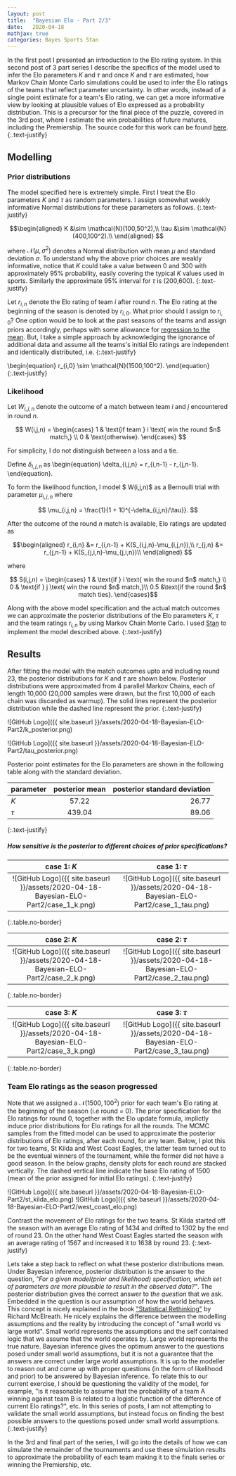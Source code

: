 ```yaml
---
layout: post
title:  "Bayesian Elo - Part 2/3"
date:   2020-04-18
mathjax: true
categories: Bayes Sports Stan
---
```


In the first post I presented an introduction to the Elo rating system.
In this second post of 3 part series I describe the specifics of the model used to infer the Elo parameters $K$ and $\tau$ and once $K$ and $\tau$ are estimated, how Markov Chain Monte Carlo simulations could be used to infer the Elo ratings of the teams that reflect parameter uncertainty. In other words, instead of a single point estimate for a team's Elo rating, we can get a more informative view by looking at plausible values of Elo expressed as a probability distribution. This is a precursor for the final piece of the puzzle, covered in the 3rd post, where I estimate the win probabilities of future matures, including the Premiership.
The source code for this work can be found [here](https://github.com/sachinthak/afl_prediction).
{:.text-justify}

## Modelling


### Prior distributions

The model specified here is extremely simple. First I treat the Elo parameters $K$ and $\tau$ as random parameters. I assign somewhat weekly informative Normal distributions for these parameters as follows.
{:.text-justify}

$$\begin{aligned}
K &\sim \mathcal{N}(100,50^2),\\
\tau &\sim \mathcal{N}(400,100^2).\\
\end{aligned}
$$

where $\mathcal{N}(\mu,\sigma^2)$ denotes a Normal distribution with mean $\mu$ and standard deviation $\sigma$.  To understand why the above prior choices are weakly informative, notice that $K$ could take a value between 0 and 300 with approximately 95% probability, easily covering the typical $K$ values used in sports. Similarly the approximate 95% interval for $\tau$ is (200,600).
{:.text-justify}

Let $r_{i,n}$ denote the Elo rating of team $i$ after round $n$. The Elo rating at the beginning of the season is denoted by $r_{i,0}$. What prior should I assign to $r_{i,0}$? One option would be to look at the past seasons of the teams and assign priors accordingly, perhaps with some allowance for [regression to the mean](https://en.wikipedia.org/wiki/Regression_toward_the_mean). But, I take a simple approach by acknowledging the ignorance of additional data and assume all the teams's initial Elo ratings are independent and identically distributed, i.e.
{:.text-justify}

\begin{equation}
  r_{i,0} \sim \mathcal{N}(1500,100^2).
\end{equation}
{:.text-justify}

### Likelihood

Let $W_{i,j,n}$ denote the outcome of a match between team $i$ and $j$ encountered in round $n$.

$$
 W(i,j,n) =
  \begin{cases}
   1 & \text{if team } i \text{ win the round $n$ match,} \\
   0       & \text{otherwise}.
  \end{cases}
$$

For simplicity, I do not distinguish between a loss and a tie.

Define $\delta_{i,j,n}$ as
\begin{equation}
\delta_{i,j,n} = r_{i,n-1} - r_{j,n-1}.
\end{equation}.

To form the likelihood function, I model $ W(i,j,n)$ as a Bernoulli trial with parameter $\mu_{i,j,n}$ where

$$
\mu_{i,j,n} = \frac{1}{1 + 10^{-\delta_{i,j,n}/\tau}}.
$$

After the outcome of the round $n$ match is available, Elo ratings are updated as

$$\begin{aligned}
  r_{i,n} &= r_{i,n-1} + K(S_{i,j,n}-\mu_{i,j,n}),\\
  r_{j,n} &= r_{j,n-1} + K(S_{j,i,n}-\mu_{j,i,n})\\
\end{aligned}
$$

where

$$
 S(i,j,n) =
  \begin{cases}
   1 & \text{if } i \text{ win the round $n$ match,} \\
   0       & \text{if } j  \text{  win the round $n$ match,}\\
   0.5 &\text{if the round $n$ match ties}.
  \end{cases}$$

Along with the above model specification and the actual match outcomes we can approximate the posterior distributions of the Elo parameters $K$, $\tau$ and the team ratings $r_{i,n}$ by using Markov Chain Monte Carlo. I used [Stan](https://mc-stan.org) to implement the model described above.
{:.text-justify}

## Results

After fitting the model with the match outcomes upto and including round 23, the posterior distributions for $K$ and $\tau$ are shown below. Posterior distributions were approximated from 4 parallel Markov Chains, each of length 10,000 (20,000 samples were drawn, but the first 10,000 of each chain was discarded as warmup).
The solid lines represent the posterior distribution while the dashed line represent the prior.
{:.text-justify}

![GitHub Logo]({{ site.baseurl }}/assets/2020-04-18-Bayesian-ELO-Part2/k_posterior.png)

![GitHub Logo]({{ site.baseurl }}/assets/2020-04-18-Bayesian-ELO-Part2/tau_posterior.png)

Posterior point estimates for the Elo parameters are shown in the following table along with the standard deviation.

|  parameter     | posterior mean           | posterior standard deviation  |
| ------------- |:-------------:| -----:|
| $K$      | 57.22 | 26.77 |
| $\tau$      | 439.04      |   89.06 |
{:.text-justify}

##### How sensitive is the posterior to different choices of prior specifications?



case 1: $K$       | case 1: $\tau$           
:-------------:|:-------------:
![GitHub Logo]({{ site.baseurl }}/assets/2020-04-18-Bayesian-ELO-Part2/case_1_k.png)|![GitHub Logo]({{ site.baseurl }}/assets/2020-04-18-Bayesian-ELO-Part2/case_1_tau.png)
{:.table.no-border}


case 2: $K$       | case 2: $\tau$           
:-------------:|:-------------:
![GitHub Logo]({{ site.baseurl }}/assets/2020-04-18-Bayesian-ELO-Part2/case_2_k.png)|![GitHub Logo]({{ site.baseurl }}/assets/2020-04-18-Bayesian-ELO-Part2/case_2_tau.png)
{:.table.no-border}

case 3: $K$       | case 3: $\tau$           
:-------------:|:-------------:
![GitHub Logo]({{ site.baseurl }}/assets/2020-04-18-Bayesian-ELO-Part2/case_3_k.png)|![GitHub Logo]({{ site.baseurl }}/assets/2020-04-18-Bayesian-ELO-Part2/case_3_tau.png)
{:.table.no-border}


### Team Elo ratings as the season progressed

Note that we assigned a $\mathcal{N}(1500,100^2)$ prior for each team's Elo rating at the beginning of the season (i.e round = 0).
The prior specification for the Elo ratings for round 0,  together with  the Elo update formula, implictly induce prior distributions for Elo ratings for all the rounds. The MCMC samples from the fitted model can be used to approximate the posterior distributions of Elo ratings, after each round, for any team. Below, I plot this for two teams, St Kilda and West Coast Eagles, the latter team turned out to be the eventual winners of the tournament, while the former did not have a good season. In the below graphs, density plots for each round are stacked vertically. The dashed vertical line indicate the base Elo rating of 1500 (mean of the prior assigned for initial Elo ratings).
{:.text-justify}

![GitHub Logo]({{ site.baseurl }}/assets/2020-04-18-Bayesian-ELO-Part2/st_kilda_elo.png)
![GitHub Logo]({{ site.baseurl }}/assets/2020-04-18-Bayesian-ELO-Part2/west_coast_elo.png)

Contrast the movement of Elo ratings for the two teams. St Kilda started off the season with an average Elo rating of 1434 and drifted to 1302 by the end of round 23. On the other hand West Coast Eagles started the season with an average rating of 1567 and increased it to 1638 by round 23.
{:.text-justify}

Lets take a step back to reflect on what these posterior distributions mean. Under Bayesian inference, posterior distribution is the answer to the question, *"For a  given model(prior and likelihood) specification, which set of parameters are more plausible to result in the observed data?"*. The posterior distribution gives the correct answer to *the question* that we ask. Embedded in the question is our assumption of how the world behaves. This concept is nicely explained in the book ["Statistical Rethinking"](https://xcelab.net/rm/statistical-rethinking/) by Richard McElreath. He nicely explains the difference between the modelling assumptions and the reality by introducing the concept of "small world vs large world". Small world represents the assumptions and the self contained logic that we assume that the world operates by. Large world represents the true nature. Bayesian inference gives the optimum answer to the questions posed under small world assumptions, but it is not a guarantee that the answers are correct under large world assumptions. It is up to the modeller to reason out and come up with proper questions (in the form of likelihood and prior) to be answered by Bayesian inference. To relate this to our current exercise, I should be questioning the validity of the model, for example, "is it reasonable to assume that the probability of a team A winning against team B is related to a logistic function of the difference of current Elo ratings?", etc.  In this series of posts, I am not attempting to validate the small world assumptions, but instead focus on finding the best possible answers to the questions posed under small world assumptions.
{:.text-justify}

In the 3rd and final part of the series, I will go into the details of how we can simulate the remainder of the tournaments and use these simulation results to approximate the probability of each team making it to the finals series or winning the Premiership, etc.
